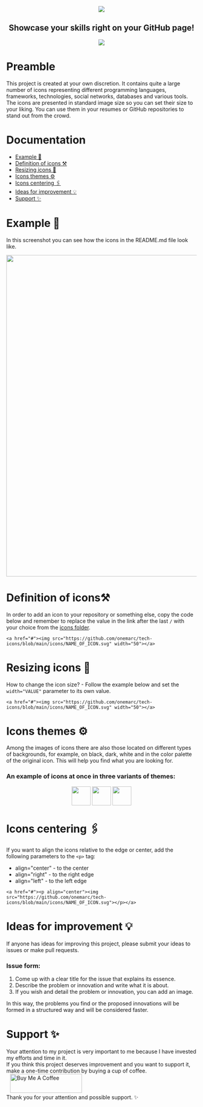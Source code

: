 <a href="#">
  <p align="center">
    <img src="https://github.com/onemarc/tech-icons/blob/main/tech-icons_banner.png">
  </p>
</a>
<h2 align="center">Showcase your skills right on your GitHub page!</h2>

<p align="center">
  <a href="#">
    <img src="https://api.visitorbadge.io/api/visitors?path=https%3A%2F%2Fgithub.com%2Fonemarc%2Ftech-icons&label=VISITORS&countColor=%23bababa" />
  </a>
</p>

# Preamble

This project is created at your own discretion. It contains quite a large number of icons representing different programming languages, frameworks, technologies, social networks, databases and various tools. The icons are presented in standard image size so you can set their size to your liking. You can use them in your resumes or GitHub repositories to stand out from the crowd.

# Documentation

<ul>
  <li><a href="https://github.com/onemarc/tech-icons?tab=readme-ov-file#example-">Example 📄</a></li>
  <li><a href="https://github.com/onemarc/tech-icons?tab=readme-ov-file#definition-of-icons%EF%B8%8F">Definition of icons ⚒️</a></li>
  <li><a href="https://github.com/onemarc/tech-icons?tab=readme-ov-file#resizing-icons-">Resizing icons 📐</a></li>
  <li><a href="https://github.com/onemarc/tech-icons?tab=readme-ov-file#icons-themes-%EF%B8%8F">Icons themes ⚙️</a></li>
  <li><a href="https://github.com/onemarc/tech-icons?tab=readme-ov-file#icons-centering-%EF%B8%8F">Icons centering 🖇️</a></li>
  <li><a href="https://github.com/onemarc/tech-icons?tab=readme-ov-file#ideas-for-improvement-">Ideas for improvement 💡</a></li>
  <li><a href="https://github.com/onemarc/tech-icons?tab=readme-ov-file#support-">Support ✨</a></li>
</ul>

# Example 📄

In this screenshot you can see how the icons in the README.md file look like.

<a href="#">
  <p align="center">
    <img src="https://github.com/onemarc/tech-icons/blob/main/.github/working%20materials/example.png" width=850>
  </p>
</a>

# Definition of icons⚒️

In order to add an icon to your repository or something else, copy the code below and remember to replace the value in the link after the last `/` with your choice from the <a href="https://github.com/onemarc/tech-icons/tree/main/icons">icons folder</a>.

```
<a href="#"><img src="https://github.com/onemarc/tech-icons/blob/main/icons/NAME_OF_ICON.svg" width="50"></a>
```

# Resizing icons 📐

How to change the icon size? - Follow the example below and set the `width="VALUE"` parameter to its own value.

```
<a href="#"><img src="https://github.com/onemarc/tech-icons/blob/main/icons/NAME_OF_ICON.svg" width="50"></a>
```

# Icons themes ⚙️

Among the images of icons there are also those located on different types of backgrounds, for example, on black, dark, white and in the color palette of the original icon. This will help you find what you are looking for.<br>
<h3>An example of icons at once in three variants of themes:</h3>
<div align="center">
  <a href="#"><img src="https://github.com/onemarc/tech-icons/blob/main/icons/superbase.svg" width="50"></a>
  <a href="#"><img src="https://github.com/onemarc/tech-icons/blob/main/icons/superbase-dark.svg" width="50"></a>
  <a href="#"><img src="https://github.com/onemarc/tech-icons/blob/main/icons/superbase-light.svg" width="50"></a>
</div>

# Icons centering 🖇️

If you want to align the icons relative to the edge or center, add the following parameters to the `<p>` tag:
<ul>
  <li>align="center" - to the center</li>
  <li>align="right" - to the right edge</li>
  <li>align="left" - to the left edge</li>
</ul>

```
<a href="#"><p align="center"><img src="https://github.com/onemarc/tech-icons/blob/main/icons/NAME_OF_ICON.svg"></p></a>
```
# Ideas for improvement 💡

If anyone has ideas for improving this project, please submit your ideas to issues or make pull requests.<br>
<h3>Issue form:</h3>
<ol>
  <li>Come up with a clear title for the issue that explains its essence.</li>
  <li>Describe the problem or innovation and write what it is about.</li>
  <li>If you wish and detail the problem or innovation, you can add an image.</li>
</ol>

In this way, the problems you find or the proposed innovations will be formed in a structured way and will be considered faster.

# Support ✨

<div>
  <p>
    Your attention to my project is very important to me because I have invested my efforts and time in it. <br>
    If you think this project deserves improvement and you want to support it, make a one-time contribution by buying a cup of coffee.<br>
    <a style="padding: 10px;" href="https://www.buymeacoffee.com/onedev" target="_blank"><img src="https://cdn.buymeacoffee.com/buttons/v2/default-yellow.png" alt="Buy Me A Coffee" style="height: 50px !important;width: 190px !important;" ></a><br>
    Thank you for your attention and possible support. ✨
  </p>
</div>
